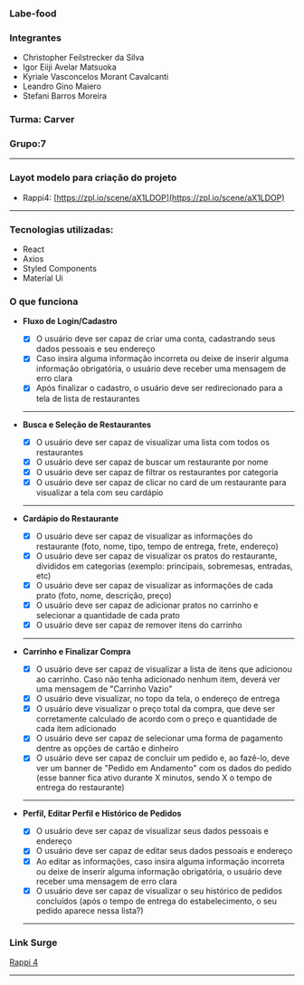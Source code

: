 ### Labe-food

### Integrantes
- Christopher Feilstrecker da Silva 
- Igor Eiiji Avelar Matsuoka
- Kyriale Vasconcelos Morant Cavalcanti
- Leandro Gino Maiero
- Stefani Barros Moreira

### Turma: Carver

### Grupo:7
****

### Layot modelo para criação do projeto
- Rappi4: [https://zpl.io/scene/aX1LDOP](https://zpl.io/scene/aX1LDOP)
****

### Tecnologias utilizadas:
- React
- Axios
- Styled Components
- Material Ui

### O que funciona

- **Fluxo de Login/Cadastro**
    - [X]  O usuário deve ser capaz de criar uma conta, cadastrando seus dados pessoais e seu endereço
    - [X]  Caso insira alguma informação incorreta ou deixe de inserir alguma informação obrigatória, o usuário deve receber uma mensagem de erro clara
    - [X]  Após finalizar o cadastro, o usuário deve ser redirecionado para a tela de lista de restaurantes
    ****
    
- **Busca e Seleção de Restaurantes**
    - [X]  O usuário deve ser capaz de visualizar uma lista com todos os restaurantes
    - [X]  O usuário deve ser capaz de buscar um restaurante por nome
    - [X]  O usuário deve ser capaz de filtrar os restaurantes por categoria
    - [X]  O usuário deve ser capaz de clicar no card de um restaurante para visualizar a tela com seu cardápio
    ****
    
- **Cardápio do Restaurante**
    - [X]  O usuário deve ser capaz de visualizar as informações do restaurante (foto, nome, tipo, tempo de entrega, frete, endereço)
    - [X]  O usuário deve ser capaz de visualizar os pratos do restaurante, divididos em categorias (exemplo: principais, sobremesas, entradas, etc)
    - [X]  O usuário deve ser capaz de visualizar as informações de cada prato (foto, nome, descrição, preço)
    - [X]  O usuário deve ser capaz de adicionar pratos no carrinho e selecionar a quantidade de cada prato
    - [X]  O usuário deve ser capaz de remover itens do carrinho
    ****
    
- **Carrinho e Finalizar Compra**
    - [X]  O usuário deve ser capaz de visualizar a lista de itens que adicionou ao carrinho. Caso não tenha adicionado nenhum item, deverá ver uma mensagem de "Carrinho Vazio"
    - [X]  O usuário deve visualizar, no topo da tela, o endereço de entrega
    - [X]  O usuário deve visualizar o preço total da compra, que deve ser corretamente calculado de acordo com o preço e quantidade de cada item adicionado
    - [X]  O usuário deve ser capaz de selecionar uma forma de pagamento dentre as opções de cartão e dinheiro
    - [X]  O usuário deve ser capaz de concluir um pedido e, ao fazê-lo, deve ver um banner de "Pedido em Andamento" com os dados do pedido (esse banner fica ativo durante X minutos, sendo X o tempo de entrega do restaurante)
    ****  
    
- **Perfil, Editar Perfil e Histórico de Pedidos**
    - [X]  O usuário deve ser capaz de visualizar seus dados pessoais e endereço
    - [X]  O usuário deve ser capaz de editar seus dados pessoais e endereço
    - [X]  Ao editar as informações, caso insira alguma informação incorreta ou deixe de inserir alguma informação obrigatória, o usuário deve receber uma mensagem de erro clara
    - [X]  O usuário deve ser capaz de visualizar o seu histórico de pedidos concluídos (após o tempo de entrega do estabelecimento, o seu pedido aparece nessa lista?)
    ****
    


### Link Surge 
[Rappi 4](https://labe-food7.surge.sh/)

****

